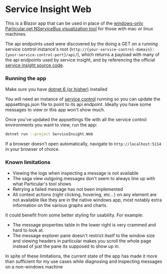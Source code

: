 # Service Insight Web
This is a Blazor app that can be used in place of the [windows-only Particular.net NServiceBus visualization tool](https://particular.net/serviceinsight) for those with mac or linux machines.

The api endpoints used were discovered by the doing a GET on a running service control instance's root (`http://{your-service-control-domain}:{your-service-control-port}/api/`), which returns a payload with many of the api endpoints used by service insight, and by referencing the official [service insight source code](https://github.com/Particular/ServiceInsight).

### Running the app
Make sure you have [dotnet 6 (or higher)](https://dotnet.microsoft.com/en-us/download/dotnet/6.0) installed

You will need an instance of [service control](https://docs.particular.net/servicecontrol/) running so you can update the appsettings.json file to point to its api endpoint.  Ideally you have some messages to view or this app won't show much.

Once you've updated the appsettings file with all the service control environments you want to view, run the app:

```bash
dotnet run --project ServiceInsight.Web
```

If a browser doesn't open automatically, navigate to `http://localhost:5114` in your browser of choice.

### Known limitations
* Viewing the logs when inspecting a message is not available
* The saga view outgoing messages don't seem to always line up with what Particular's tool shows
* Retrying a failed message has not been implemented
* All context actions (right clicking, hovering, etc...) on any element are not available like they are in the native windows app, most notably extra information on the various graphs and charts.

It could benefit from some better styling for usability. For example:
* The message properties table in the lower right is very crammed and hard to look at. 
* The message explorer pane doesn't restrict itself to the window size and viewing headers in particular makes you scroll the whole page instead of just the pane its supposed to show up in.

In spite of these limitations, the current state of the app has made it more than sufficient for my use cases while diagnosing and inspecting messages on a non-windows machine